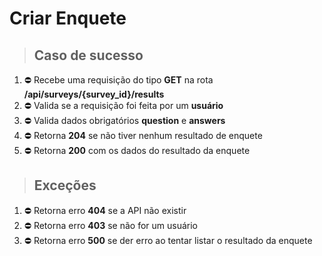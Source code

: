 # Criar Enquete

> ## Caso de sucesso

1. :no_entry: Recebe uma requisição do tipo **GET** na rota **/api/surveys/{survey_id}/results**
2. :no_entry: Valida se a requisição foi feita por um **usuário**
3. :no_entry: Valida dados obrigatórios **question** e **answers**
4. :no_entry: Retorna **204** se não tiver nenhum resultado de enquete
5. :no_entry: Retorna **200** com os dados do resultado da enquete

> ## Exceções

1. :no_entry: Retorna erro **404** se a API não existir
2. :no_entry: Retorna erro **403** se não for um usuário
3. :no_entry: Retorna erro **500** se der erro ao tentar listar o resultado da enquete
